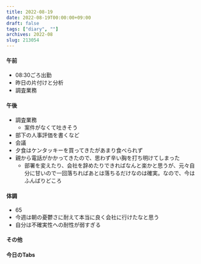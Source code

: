 ```yaml
---
title: 2022-08-19
date: 2022-08-19T00:00:00+09:00
draft: false
tags: ["diary", ""]
archives: 2022-08
slug: 213054
---
```

#### 午前
- 08:30ごろ出勤
- 昨日の片付けと分析
- 調査業務
#### 午後
- 調査業務
  - 案件がなくて吐きそう
- 部下の人事評価を書くなど
- 会議
- 夕食はケンタッキーを買ってきたがあまり食べられず
- 親から電話がかかってきたので、思わず辛い胸を打ち明けてしまった
  - 部署を変えたり、会社を辞めたりできればなんと楽かと思うが、元々自分に甘いので一回落ちればあとは落ちるだけなのは確実。なので、今はふんばりどころ
#### 体調
- 65
- 今週は朝の憂鬱さに耐えて本当に良く会社に行けたなと思う
- 自分は不確実性への耐性が弱すぎる
#### その他
#### 今日のTabs